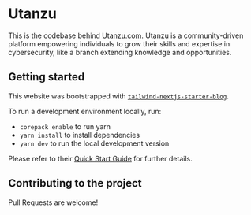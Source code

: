 # Utanzu

This is the codebase behind [Utanzu.com](https://utanzu.com). Utanzu is a community-driven platform empowering individuals to grow their skills and expertise in cybersecurity, like a branch extending knowledge and opportunities.

## Getting started

This website was bootstrapped with [`tailwind-nextjs-starter-blog`](https://github.com/timlrx/tailwind-nextjs-starter-blog).

To run a development environment locally, run:

- `corepack enable` to run yarn
- `yarn install` to install dependencies
- `yarn dev` to run the local development version

Please refer to their [Quick Start Guide](https://github.com/timlrx/tailwind-nextjs-starter-blog#quick-start-guide) for further details.

## Contributing to the project

Pull Requests are welcome!